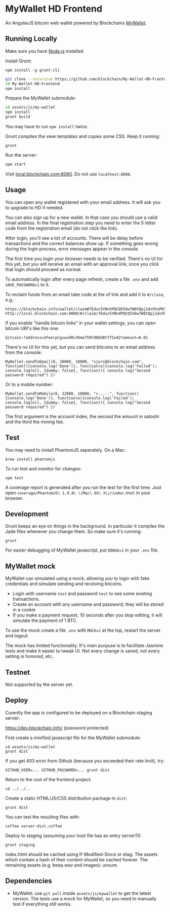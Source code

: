# MyWallet HD Frontend
An AngularJS bitcoin web wallet powered by Blockchains [MyWallet](https://github.com/blockchain/My-Wallet-HD).

## Running Locally

Make sure you have [Node.js](http://nodejs.org/) installed.

Install Grunt:

    npm install -g grunt-cli

```sh
git clone --recursive https://github.com/blockchain/My-Wallet-HD-Frontend.git 
cd My-Wallet-HD-Frontend
npm install
```

Prepare the MyWallet submodule:

```sh
cd assets/js/my-wallet
npm install
grunt build
```

You may have to run `npm install` twice.

Grunt compiles the view templates and copies some CSS. Keep it running:

    grunt

Run the server:
```sh 
npm start
```

Visit [local.blockchain.com:8080](http://local.blockchain.com:8080/).  Do not use `localhost:8080`.

## Usage

You can open any wallet registered with your email address. It will ask you to upgrade to HD if needed.

You can also sign up for a new wallet. In that case you should use a valid email address. In the final registration step you need to enter the 5 letter code from the registration email (do not click the link).

After login, you'll see a list of accounts. There will be delay before transactions and the correct balances show up. If something goes wrong during the login process, error messages appear in the console. 

The first time you login your browser needs to be verified. There's no UI for this yet, but you will receive an email with an approval link; once you click that login should proceed as normal.

To automatically login after every page refresh, create a file `.env` and add `SAVE_PASSWORD=1` to it.

To reclaim funds from an email take code at the of link and add it to `#/claim`, e.g.:

    https://blockchain.info/wallet/claim#7Educ5YNnVPQCQ556w7W8tQpj1dchhxPK56vVNab68cK
    http://local.blockchain.com:8080/#/claim/7Educ5YNnVPQCQ556w7W8tQpj1dchhxPK56vVNab68cK

If you enable "handle bitcoin links" in your wallet settings, you can open bitcoin URI's like this one:

    bitcoin:?address=1FeerpCgswvGRLVKme759C96DUBtf7SvA2?amount=0.01

There's no UI for this yet, but you can send bitcoins to an email address from the console:

    MyWallet.sendToEmail(0, 20000, 10000, "sjors@blockchain.com", function(){console.log('Done')}, function(e){console.log('Failed'); console.log(e)}, {dummy: false}, function(){ console.log("Second password required") })

Or to a mobile number:

    MyWallet.sendToMobile(0, 22000, 10000, "+.....", function(){console.log('Done')}, function(e){console.log('Failed'); console.log(e)}, {dummy: false}, function(){ console.log("Second password required") })


The first argument is the account index, the second the amount in satoshi and the third the mining fee.

## Test

You may need to install PhantomJS seperately. On a Mac:

    brew install phantomjs

To run test and monitor for changes:

    npm test

A coverage report is generated after you run the test for the first time. Just open `coverage/PhantomJS\ 1.9.8\ \(Mac\ OS\ X\)/index.html` in your browser.

## Development
Grunt keeps an eye on things in the background. In particular it compiles the Jade files whenever you change them. So make sure it's running:

    grunt

For easier debugging of MyWallet javascript, put `DEBUG=1` in your `.env` file.

## MyWallet mock

MyWallet can simulated using a mock, allowing you to login with fake credentials and simulate sending and receiving bitcoins. 

* Login with username `test` and password `test` to see some existing transactions.
* Create an account with any username and password; they will be stored in a cookie
* If you make a payment request, 10 seconds after you stop editing, it will simulate the payment of 1 BTC.

To use the mock create a file `.env` with `MOCK=1` at the top, restart the server and logout.

The mock has limited functionality. It's main purpuse is to facilitate Jasmine tests and make it easier to tweak UI. Not every change is saved, not every setting is honored, etc..

## Testnet

Not supported by the server yet.

## Deploy

Curently the app is configured to be deployed on a Blockchain staging server:

https://dev.blockchain.info/ (password protected)

First create a minified javascript file for the MyWallet submodule:

    cd assets/js/my-wallet
    grunt dist

If you get 403 error from Github (because you exceeded their rate limit), try:

    GITHUB_USER=... GITHUB_PASSWORD=... grunt dist

Return to the root of the frontend project:

    cd ../../..

Create a static HTML/JS/CSS distribution package in `dist`:

    grunt dist

You can test the resulting files with:

    coffee server-dist.coffee

Deploy to staging (assuming your host file has an entry server11):

    grunt staging

index.html should be cached using If-Modified-Since or etag. The assets which contain a hash of their content should be cached forever. The remaining assets (e.g. beep.wav and images): unsure.

## Dependencies

* MyWallet: use `git pull` inside `assets/js/mywallet` to get the latest version. The tests use a mock for MyWallet, so you need to manually test if everything still works.